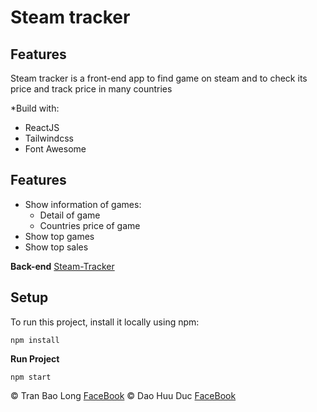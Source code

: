 # **Steam tracker**

## Features
Steam tracker is a front-end app to find game on steam and to check its price and track price in many countries

*Build with:
 * ReactJS
 * Tailwindcss
 * Font Awesome

## Features
* Show information of games:
    * Detail of game
    * Countries price of game
* Show top games
* Show top sales

**Back-end**
[Steam-Tracker](https://github.com/oHTGo/steam-tracker)

## Setup
To run this project, install it locally using npm:
```
npm install
```

**Run Project**
```
npm start
```
:copyright: Tran Bao Long [FaceBook](https://www.facebook.com/gn01n4rt)
:copyright: Dao Huu Duc [FaceBook](https://www.facebook.com/daohuuduc.910)
